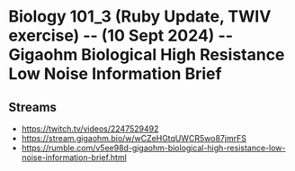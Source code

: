 # Biology 101_3 (Ruby Update, TWIV exercise) -- (10 Sept 2024) -- Gigaohm Biological High Resistance Low Noise Information Brief

## Streams
- https://twitch.tv/videos/2247529492
- https://stream.gigaohm.bio/w/wCZeHGtqUWCR5wo87jmrFS
- https://rumble.com/v5ee98d-gigaohm-biological-high-resistance-low-noise-information-brief.html


